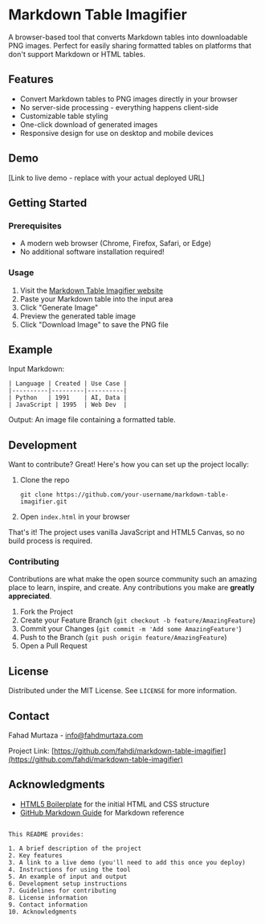 # Markdown Table Imagifier

A browser-based tool that converts Markdown tables into downloadable PNG images. Perfect for easily sharing formatted tables on platforms that don't support Markdown or HTML tables.

## Features

- Convert Markdown tables to PNG images directly in your browser
- No server-side processing - everything happens client-side
- Customizable table styling
- One-click download of generated images
- Responsive design for use on desktop and mobile devices

## Demo

[Link to live demo - replace with your actual deployed URL]

## Getting Started

### Prerequisites

- A modern web browser (Chrome, Firefox, Safari, or Edge)
- No additional software installation required!

### Usage

1. Visit the [Markdown Table Imagifier website](your-deployed-url-here)
2. Paste your Markdown table into the input area
3. Click "Generate Image"
4. Preview the generated table image
5. Click "Download Image" to save the PNG file

## Example

Input Markdown:

```
| Language | Created | Use Case |
|----------|---------|----------|
| Python   | 1991    | AI, Data |
| JavaScript | 1995  | Web Dev  |
```

Output: An image file containing a formatted table.

## Development

Want to contribute? Great! Here's how you can set up the project locally:

1. Clone the repo
   ```
   git clone https://github.com/your-username/markdown-table-imagifier.git
   ```
2. Open `index.html` in your browser

That's it! The project uses vanilla JavaScript and HTML5 Canvas, so no build process is required.

### Contributing

Contributions are what make the open source community such an amazing place to learn, inspire, and create. Any contributions you make are **greatly appreciated**.

1. Fork the Project
2. Create your Feature Branch (`git checkout -b feature/AmazingFeature`)
3. Commit your Changes (`git commit -m 'Add some AmazingFeature'`)
4. Push to the Branch (`git push origin feature/AmazingFeature`)
5. Open a Pull Request

## License

Distributed under the MIT License. See `LICENSE` for more information.

## Contact

Fahad Murtaza - info@fahdmurtaza.com

Project Link: [https://github.com/fahdi/markdown-table-imagifier](https://github.com/fahdi/markdown-table-imagifier)

## Acknowledgments

- [HTML5 Boilerplate](https://html5boilerplate.com/) for the initial HTML and CSS structure
- [GitHub Markdown Guide](https://guides.github.com/features/mastering-markdown/) for Markdown reference
```

This README provides:

1. A brief description of the project
2. Key features
3. A link to a live demo (you'll need to add this once you deploy)
4. Instructions for using the tool
5. An example of input and output
6. Development setup instructions
7. Guidelines for contributing
8. License information
9. Contact information
10. Acknowledgments
